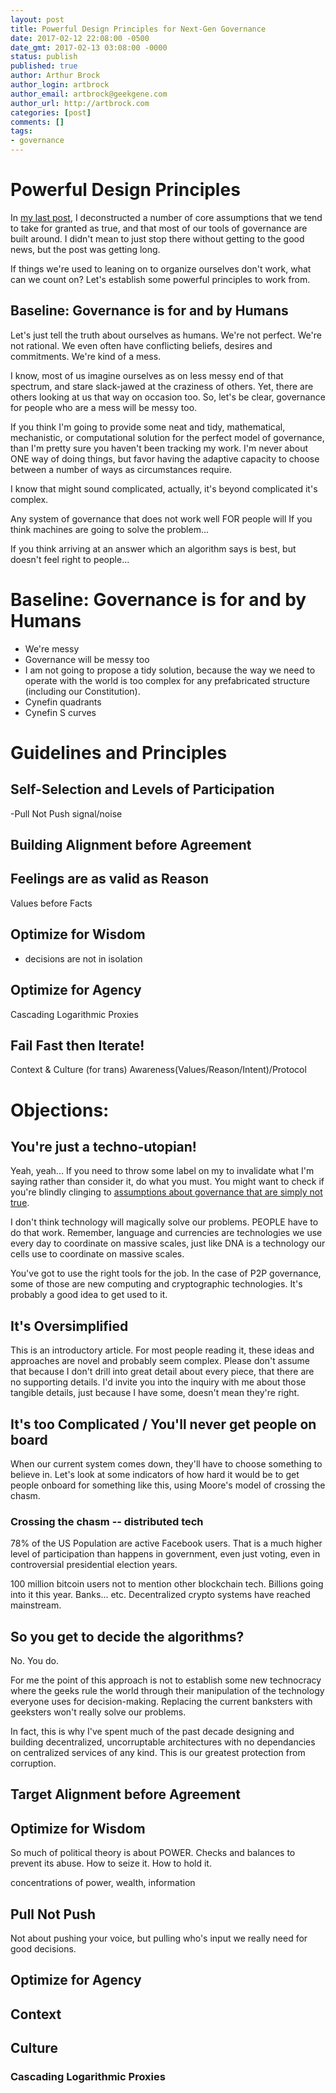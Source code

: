 ```yaml
---
layout: post
title: Powerful Design Principles for Next-Gen Governance
date: 2017-02-12 22:08:00 -0500
date_gmt: 2017-02-13 03:08:00 -0000
status: publish
published: true
author: Arthur Brock
author_login: artbrock
author_email: artbrock@geekgene.com
author_url: http://artbrock.com
categories: [post]
comments: []
tags:
- governance
---
```

# Powerful Design Principles
In [my last post](), I deconstructed a number of core assumptions that we tend to take for granted as true, and that most of our tools of governance are built around. I didn't mean to just stop there without getting to the good news, but the post was getting long.

If things we're used to leaning on to organize ourselves don't work, what can we count on? Let's establish some powerful principles to work from.

## Baseline: Governance is for and by Humans
Let's just tell the truth about ourselves as humans. We're not perfect. We're not rational. We even often have conflicting beliefs, desires and commitments. We're kind of a mess.

I know, most of us imagine ourselves as on less messy end of that spectrum, and stare slack-jawed at the craziness of others. Yet, there are others looking at us that way on occasion too. So, let's be clear, governance for people who are a mess will be messy too.

If you think I'm going to provide some neat and tidy, mathematical, mechanistic, or computational solution for the perfect model of governance, than I'm pretty sure you haven't been tracking my work. I'm never about ONE way of doing things, but favor having the adaptive capacity to choose between a number of ways as circumstances require.

I know that might sound complicated, actually, it's beyond complicated it's complex.

Any system of governance that does not work well FOR people will  If you think machines are going to solve the problem...

If you think arriving at an answer which an algorithm says is best, but doesn't feel right to people...

# Baseline: Governance is for and by Humans
- We're messy
- Governance will be messy too
- I am not going to propose a tidy solution, because the way we need to operate with the world is too complex for any prefabricated structure (including our Constitution).
- Cynefin quadrants
- Cynefin S curves


# Guidelines and Principles

## Self-Selection and Levels of Participation
-Pull Not Push
signal/noise
## Building Alignment before Agreement

## Feelings are as valid as Reason
Values before Facts

## Optimize for Wisdom
 - decisions are not in isolation

## Optimize for Agency
Cascading Logarithmic Proxies

## Fail Fast then Iterate!
Context & Culture (for trans)
Awareness(Values/Reason/Intent)/Protocol

# Objections:

## You're just a techno-utopian!
Yeah, yeah... If you need to throw some label on my to invalidate what I'm saying rather than consider it, do what you must. You might want to check if you're blindly clinging to [assumptions about governance that are simply not true]().

I don't think technology will magically solve our problems. PEOPLE have to do that work. Remember, language and currencies are technologies we use every day to coordinate on massive scales, just like DNA is a technology our cells use to coordinate on massive scales.

You've got to use the right tools for the job. In the case of P2P governance, some of those are new computing and cryptographic technologies. It's probably a good idea to get used to it.

## It's Oversimplified
This is an introductory article. For most people reading it, these ideas and approaches are novel and probably seem complex. Please don't assume that because I don't drill into great detail about every piece, that there are no supporting details. I'd invite you into the inquiry with me about those tangible details, just because I have some, doesn't mean they're right.

## It's too Complicated / You'll never get people on board
When our current system comes down, they'll have to choose something to believe in. Let's look at some indicators of how hard it would be to get people onboard for something like this, using Moore's model of crossing the chasm.

### Crossing the chasm -- distributed tech

78% of the US Population are active Facebook users. That is a much higher level of participation than happens in government, even just voting, even in controversial presidential election years.

100 million bitcoin users not to mention other blockchain tech. Billions going into it this year. Banks... etc. Decentralized crypto systems have reached mainstream.

## So you get to decide the algorithms?
No. You do.

For me the point of this approach is not to establish some new technocracy where the geeks rule the world through their manipulation of the technology everyone uses for decision-making. Replacing the current banksters with geeksters won't really solve our problems.

In fact, this is why I've spent much of the past decade designing and building decentralized, uncorruptable architectures with no dependancies on centralized services of any kind. This is our greatest protection from corruption.

## Target Alignment before Agreement


## Optimize for Wisdom
So much of political theory is about POWER. Checks and balances to prevent its abuse. How to seize it. How to hold it.

concentrations of power, wealth, information

## Pull Not Push
Not about pushing your voice, but pulling who's input we really need for good decisions.


## Optimize for Agency

## Context

## Culture


### Cascading Logarithmic Proxies
